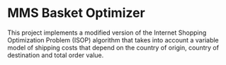 # MMS Basket Optimizer

This project implements a modified version of the Internet Shopping Optimization Problem (ISOP) algorithm that takes 
into account a variable model of shipping costs that depend on the country of origin, country of destination and total order
value.
